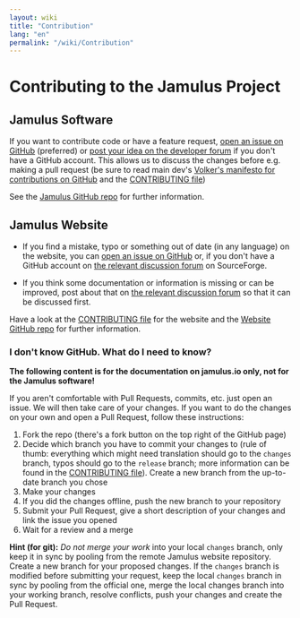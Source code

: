 ```yaml
---
layout: wiki
title: "Contribution"
lang: "en"
permalink: "/wiki/Contribution"
---
```


# Contributing to the Jamulus Project

## Jamulus Software

If you want to contribute code or have a feature request, [open an issue on GitHub](https://github.com/corrados/jamulus/issues/) (preferred) or [post your idea on the developer forum](https://sourceforge.net/p/llcon/discussion/developerforum/) if you don't have a GitHub account. This allows us to discuss the changes before e.g. making a pull request (be sure to read main dev's [Volker's manifesto for contributions on GitHub](https://github.com/corrados/jamulus/issues/596) and the [CONTRIBUTING file](https://github.com/corrados/jamulus/blob/master/CONTRIBUTING.md))

See the [Jamulus GitHub repo](https://github.com/corrados/jamulus) for further information.

## Jamulus Website

* If you find a mistake, typo or something out of date (in any language) on the website, you can [open an issue on GitHub](https://github.com/jamulussoftware/jamuluswebsite/issues) or, if you don't have a GitHub account on [the relevant discussion forum](https://sourceforge.net/p/llcon/discussion/) on SourceForge.

* If you think some documentation or information is missing or can be improved, post about that on [the relevant discussion forum](https://sourceforge.net/p/llcon/discussion/) so that it can be discussed first.

Have a look at the [CONTRIBUTING file](https://github.com/jamulussoftware/jamuluswebsite/blob/changes/CONTRIBUTING.md) for the website and the [Website GitHub repo](https://github.com/jamulussoftware/jamuluswebsite) for further information.

### I don't know GitHub. What do I need to know?

**The following content is for the documentation on jamulus.io only, not for the Jamulus software!**

If you aren't comfortable with Pull Requests, commits, etc. just open an issue. We will then take care of your changes. If you want to do the changes on your own and open a Pull Request, follow these instructions:

1. Fork the repo (there's a fork button on the top right of the GitHub page)
2. Decide which branch you have to commit your changes to (rule of thumb: everything which might need translation should go to the `changes` branch, typos should go to the `release` branch; more information can be found in the [CONTRIBUTING file](https://github.com/jamulussoftware/jamuluswebsite/blob/changes/CONTRIBUTING.md)). Create a new branch from the up-to-date branch you chose
3. Make your changes
4. If you did the changes offline, push the new branch to your repository
5. Submit your Pull Request, give a short description of your changes and link the issue you opened
6. Wait for a review and a merge

**Hint (for git):** *Do not merge your work* into your local `changes` branch, only keep it in sync by pooling from the remote Jamulus website repository. Create a new branch for your proposed changes.
If the `changes` branch is modified before submitting your request, keep the local `changes` branch in sync by pooling from the official one, merge the local changes branch into your working branch, resolve conflicts, push your changes and create the Pull Request.
